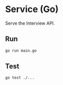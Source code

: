 # Service (Go)

Serve the Interview API.

## Run

```sh
go run main.go
```

## Test

```sh
go test ./...
```